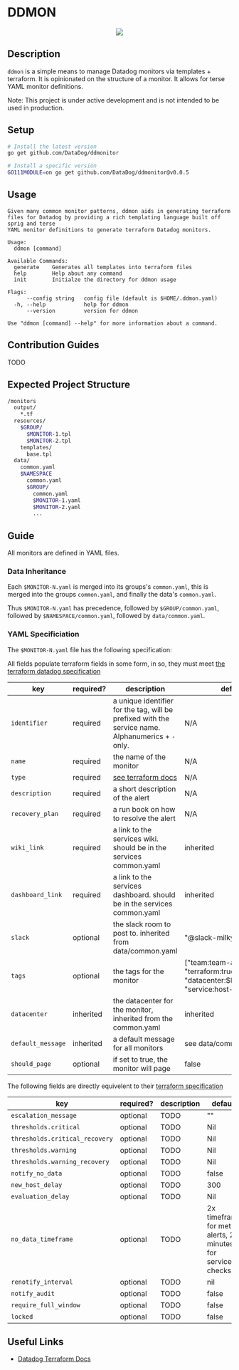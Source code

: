 # DDMON

<p align="center">
  <img src="https://wikimon.net/images/0/02/Dodomon.jpg">
</p>

## Description

`ddmon` is a simple means to manage Datadog monitors via templates + terraform.
It is opinionated on the structure of a monitor.
It allows for terse YAML monitor definitions.

Note: This project is under active development and is not intended to be used in production.

## Setup

```sh
# Install the latest version
go get github.com/DataDog/ddmonitor

# Install a specific version
GO111MODULE=on go get github.com/DataDog/ddmonitor@v0.0.5
```

## Usage

```text
Given many common monitor patterns, ddmon aids in generating terraform
files for Datadog by providing a rich templating language built off sprig and terse
YAML monitor definitions to generate terraform Datadog monitors.

Usage:
  ddmon [command]

Available Commands:
  generate    Generates all templates into terraform files
  help        Help about any command
  init        Initialze the directory for ddmon usage

Flags:
      --config string   config file (default is $HOME/.ddmon.yaml)
  -h, --help            help for ddmon
      --version         version for ddmon

Use "ddmon [command] --help" for more information about a command.
```

## Contribution Guides

TODO

## Expected Project Structure

```bash
/monitors
  output/
    *.tf
  resources/
    $GROUP/
      $MONITOR-1.tpl
      $MONITOR-2.tpl
    templates/
      base.tpl
  data/
    common.yaml
    $NAMESPACE
      common.yaml
      $GROUP/
        common.yaml
        $MONITOR-1.yaml
        $MONITOR-2.yaml
        ...
```

## Guide

All monitors are defined in YAML files.

### Data Inheritance

Each `$MONITOR-N.yaml` is merged into its groups's `common.yaml`, this is merged into the groups `common.yaml`, and finally the data's `common.yaml`.

Thus `$MONITOR-N.yaml` has precedence, followed by `$GROUP/common.yaml`, followed by `$NAMESPACE/common.yaml`, followed by `data/common.yaml`.

### YAML Specificiation

The `$MONITOR-N.yaml` file has the following specification:

All fields populate terraform fields in some form, in so, they must meet [the terraform datadog specification](https://www.terraform.io/docs/providers/datadog/r/monitor.html)

| key               | required? | description                                                                                        | default                                                                                |
|-------------------|-----------|----------------------------------------------------------------------------------------------------|----------------------------------------------------------------------------------------|
| `identifier`      | required  | a unique identifier for the tag, will be prefixed with the service name. Alphanumerics + `-` only. | N/A                                                                                    |
| `name`            | required  | the name of the monitor                                                                            | N/A                                                                                    |
| `type`            | required  | [see terraform docs](https://www.terraform.io/docs/providers/datadog/r/monitor.html#type)          | N/A                                                                                    |
| `description`     | required  | a short description of the alert                                                                   | N/A                                                                                    |
| `recovery_plan`   | required  | a run book on how to resolve the alert                                                             | N/A                                                                                    |
| `wiki_link`       | required  | a link to the services wiki. should be in the services common.yaml                                 | inherited                                                                              |
| `dashboard_link`  | required  | a link to the services dashboard. should be in the services common.yaml                            | inherited                                                                              |
| `slack`           | optional  | the slack room to post to. inherited from data/common.yaml                                         | "@slack-milkyway-ops"                                                                  |
| `tags`            | optional  | the tags for the monitor                                                                           | ["team:team-aaa", "terraform:true", "datacenter:$DATACENTER", "service:host-conumser"] |
| `datacenter`      | inherited | the datacenter for the monitor, inherited from the common.yaml                                     | inherited                                                                              |
| `default_message` | inherited | a default message for all monitors                                                                 | see data/common.yaml                                                                   |
| `should_page`     | optional  | if set to true, the monitor will page                                                              | false                                                                                  |

The following fields are directly equivelent to their [terraform specification](https://www.terraform.io/docs/providers/datadog/r/monitor.html)

| key                            | required? | description | default                                                       |
|--------------------------------|-----------|-------------|---------------------------------------------------------------|
| `escalation_message`           | optional  | TODO        | ""                                                            |
| `thresholds.critical`          | optional  | TODO        | Nil                                                           |
| `thresholds.critical_recovery` | optional  | TODO        | Nil                                                           |
| `thresholds.warning`           | optional  | TODO        | Nil                                                           |
| `thresholds.warning_recovery`  | optional  | TODO        | Nil                                                           |
| `notify_no_data`               | optional  | TODO        | false                                                         |
| `new_host_delay`               | optional  | TODO        | 300                                                           |
| `evaluation_delay`             | optional  | TODO        | Nil                                                           |
| `no_data_timeframe`            | optional  | TODO        | 2x timeframe for metric alerts, 2 minutes for service checks. |
| `renotify_interval`            | optional  | TODO        | nil                                                           |
| `notify_audit`                 | optional  | TODO        | false                                                         |
| `require_full_window`          | optional  | TODO        | false                                                         |
| `locked`                       | optional  | TODO        | false                                                         |

## Useful Links

* [Datadog Terraform Docs](https://www.terraform.io/docs/providers/datadog/r/monitor.html)
